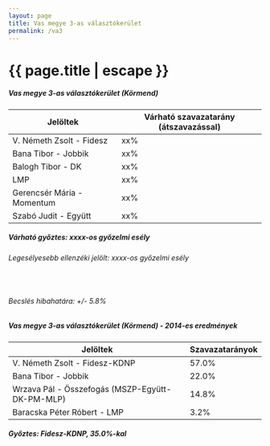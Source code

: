 ```yaml
---
layout: page
title: Vas megye 3-as választókerület
permalink: /va3
---
```


<h1 class="page-title">{{ page.title | escape }}</h1>

<div class="section">
    <div class="row">
          <div class="col s12">
		  <h5>Vas megye 3-as választókerület (Körmend)</h5>
            <table class="responsive-table">
              <thead>
                <tr>
                    <th>Jelöltek</th>
                    <th>Várható szavazatarány (átszavazással)</th>
                </tr>
              </thead>
              <tbody>
             <tr>
                  <td>V. Németh Zsolt - Fidesz</td>
				  <td id="id_fidesz">xx%</td>
			</tr>
			<tr><td>Bana Tibor - Jobbik</td><td id="id_jobbik">xx%</td></tr>
<tr>
                  <td>Balogh Tibor - DK</td>
				  <td id="id_baloldal">xx%</td>
			</tr>
			<tr>
                  <td>LMP</td>
				  <td id="id_lmp">xx%</td>
			</tr>
			<tr>
				  <td>Gerencsér Mária - Momentum</td>
				  <td id="id_momentum">xx%</td>
			</tr>
<tr>
<td>Szabó Judit - Együtt</td>
<td id="id_egyutt">xx%</td>
</tr>                
              </tbody>
            </table>
			<h5>Várható győztes: <span id="gyoztes">xx</span><span id="esely">xx</span><span>-os győzelmi esély</span></h5>
			<h6>Legesélyesebb ellenzéki jelölt: <span id="masodik">xx</span><span id="esely2">xx</span><span>-os győzelmi esély</span></h6>
			<br/>
			<h6>Becslés hibahatára: +/- 5.8%</h6>
          </div>
    </div>
</div>

<div class="section">
    <div class="row">
          <div class="col s12">
		  <h5>Vas megye 3-as választókerület (Körmend) - 2014-es eredmények</h5>
            <table class="responsive-table">
              <thead>
                <tr>
                    <th>Jelöltek</th>
                    <th>Szavazatarányok</th>
                </tr>
              </thead>
              <tbody>
             <tr>
                  <td>V. Németh Zsolt - Fidesz-KDNP</td>
				  <td>57.0%</td>
			</tr>
			<tr>
			      <td>Bana Tibor - Jobbik</td>
				  <td>22.0%</td>
			</tr>
			<tr>
			      <td>Wrzava Pál - Összefogás (MSZP-Együtt-DK-PM-MLP)</td>
				  <td>14.8%</td>  
			</tr>
			<tr>
				  <td>Baracska Péter Róbert - LMP</td>
				  <td>3.2%</td>
			</tr>  	
              </tbody>
            </table>
			<h5>Győztes: Fidesz-KDNP, 35.0%-kal</h5>
          </div>
    </div>
</div>
